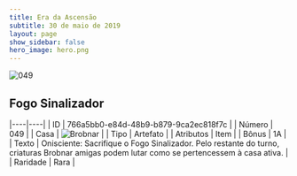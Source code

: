```yaml
---
title: Era da Ascensão
subtitle: 30 de maio de 2019
layout: page
show_sidebar: false
hero_image: hero.png
---
```


![049](https://cdn.keyforgegame.com/media/card_front/pt/435_049_FCF8VQQJ26MG_pt.png)

## Fogo Sinalizador

|----|----|
| ID | 766a5bb0-e84d-48b9-b879-9ca2ec818f7c |
| Número | 049 |
| Casa | ![Brobnar](https://archonarcana.com/images/thumb/e/e0/Brobnar.png/22px-Brobnar.png "Brobnar") |
| Tipo | Artefato |
| Atributos | Item |
| Bônus | 1A |
| Texto | Onisciente: Sacrifique o Fogo Sinalizador. Pelo restante do turno, criaturas Brobnar amigas podem lutar como se pertencessem à casa ativa. |
| Raridade | Rara |
